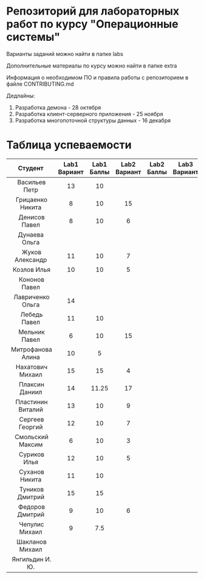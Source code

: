 # Репозиторий для лабораторных работ по курсу "Операционные системы"

Варианты заданий можно найти в папке labs

Дополнительные материалы по курсу можно найти в папке extra

Информация о необходимом ПО и правила работы с репозиторием в файле CONTRIBUTING.md

Дедлайны:
1. Разработка демона - 28 октября
2. Разработка клиент-серверного приложения - 25 ноября
3. Разработка многопоточной структуры данных - 16 декабря

# Таблица успеваемости
| Студент | Lab1 Вариант | Lab1 Баллы | Lab2 Вариант | Lab2 Баллы| Lab3 Вариант | Lab3 Баллы | Сумма |
| :---: | :---: | :---: | :---: | :---: | :---: | :---: | :---: |
| Васильев Петр |13|10|||||||10|
| Грицаенко Никита |8|10|15||||10|
| Денисов Павел |8|10|6||||10|
| Дунаева Ольга ||||||||
| Жуков Александр |11|10|7||||10|
| Козлов Илья |10|10|5||||10|
| Кононов Павел ||||||||
| Лавриченко Ольга |14|||||||
| Лебедь Павел |11|10|||||10|
| Мельник Павел |6|10|15||||10|
| Митрофанова Алина |10|5|||||5|
| Нахатович Михаил |15|15|4||||15|
| Плаксин Даниил |14|11.25|17||||11.25|
| Пластинин Виталий |13|10|9||||||10|
| Сергеев Георгий |12|10|7||||10|
| Смольский Максим |6|10|3||||10|
| Суриков Илья |12|10|5||||10|
| Суханов Никита |11|10|||||10|
| Туников Дмитрий |15|15|||||15|
| Федоров Дмитрий |9|10|6||||10|
| Чепулис Михаил |9|7.5|||||7.5|
| Шакланов Михаил ||||||||
| Янгильдин И. Ю. ||||||||
